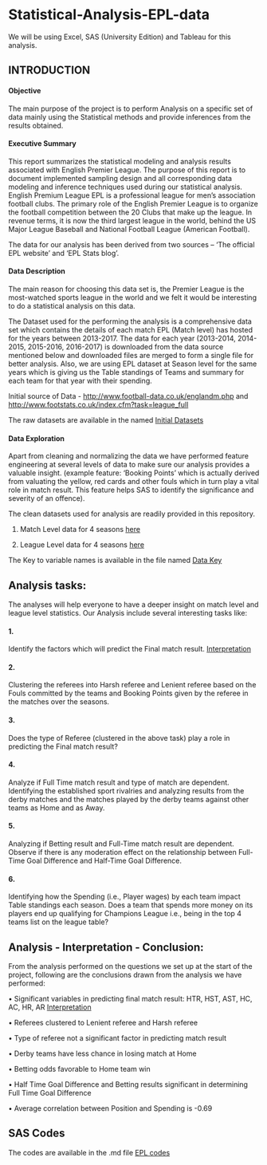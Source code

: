 # Statistical-Analysis-EPL-data
  We will be using Excel, SAS (University Edition) and Tableau for this analysis. 

## INTRODUCTION

#### Objective

The main purpose of the project is to perform Analysis on a specific set of data mainly using the Statistical methods and provide inferences from the results obtained. 

#### Executive Summary

This report summarizes the statistical modeling and analysis results associated with English Premier League. The purpose of this report is to document implemented sampling design and all corresponding data modeling and inference techniques used during our statistical analysis.
English Premium League EPL is a professional league for men’s association football clubs. The primary role of the English Premier League is to organize the football competition between the 20 Clubs that make up the league. In revenue terms, it is now the third largest league in the world, behind the US Major League Baseball and National Football League (American Football). 

The data for our analysis has been derived from two sources  – ‘The official EPL website’ and ‘EPL Stats blog’.

#### Data Description

The main reason for choosing this data set is, the Premier League is the most-watched sports league in the world and we felt it would be interesting to do a statistical analysis on this data. 

The Dataset used for the performing the analysis is a comprehensive data set which contains the details of each match EPL (Match level) has hosted for the years between 2013-2017. The data for each year (2013-2014, 2014-2015, 2015-2016, 2016-2017) is downloaded from the data source mentioned below and downloaded files are merged to form a single file for better analysis. Also, we are using EPL dataset at Season level for the same years which is giving us the Table standings of Teams and summary for each team for that year with their spending. 

Initial source of Data - http://www.football-data.co.uk/englandm.php and http://www.footstats.co.uk/index.cfm?task=league_full

The raw datasets are available in the named [Initial Datasets](https://github.com/aparnaadiraju92/Statistical-Analysis-EPL-data/tree/master/Initial%20Datasets)

#### Data Exploration
Apart from cleaning and normalizing the data we have performed feature engineering at several levels of data to make sure our analysis provides a valuable insight. (example feature: ‘Booking Points’ which is actually derived from valuating the  yellow, red cards and other fouls which in turn play a vital role in match result. This feature helps SAS to identify the significance and severity of an offence).

The clean datasets used for analysis are readily provided in this repository.
1. Match Level data for 4 seasons [here](https://github.com/aparnaadiraju92/Statistical-Analysis-EPL-data/blob/master/ProjectMatchleveldata_R.xlsx)
   
2. League Level data for 4 seasons [here](https://github.com/aparnaadiraju92/Statistical-Analysis-EPL-data/blob/master/ProjectLeagueleveldata.xlsx)

The Key to variable names is available in the file named [Data Key](https://github.com/aparnaadiraju92/Statistical-Analysis-EPL-data/blob/master/Data%20Key)

## Analysis tasks:

The analyses will help everyone to have a deeper insight on match level and league level statistics. Our Analysis include several interesting tasks like: 
                                 
#### 1. ####	
Identify the factors which will predict the Final match result. [Interpretation](https://github.com/aparnaadiraju92/Statistical-Analysis-EPL-data/blob/master/Task%201%20Interpretation.md)

#### 2. ####
Clustering the referees into Harsh referee and Lenient referee based on the Fouls committed by the teams and Booking Points given by the referee in the matches over the seasons. 

#### 3. ####
Does the type of Referee (clustered in the above task) play a role in predicting the Final match result? 

#### 4. ####
Analyze if Full Time match result and type of match are dependent. Identifying the established sport rivalries and analyzing results from the derby matches and the matches played by the derby teams against other teams as Home and as Away.  

#### 5. ####
Analyzing if Betting result and Full-Time match result are dependent. Observe if there is any moderation effect on the relationship between Full-Time Goal Difference and Half-Time Goal Difference. 

#### 6. ####
Identifying how the Spending (i.e., Player wages) by each team impact Table standings each season. Does a team that spends more money on its players end up qualifying for Champions League i.e., being in the top 4 teams list on the league table?


## Analysis - Interpretation - Conclusion:

From the analysis performed on the questions we set up at the start of the project, following are the conclusions drawn from the analysis we have performed:

•	Significant variables in predicting final match result: HTR, HST, AST, HC, AC, HR, AR [Interpretation](https://github.com/aparnaadiraju92/Statistical-Analysis-EPL-data/blob/master/Task%201%20Interpretation.md)                                     

•	Referees clustered to Lenient referee and Harsh referee

•	Type of referee not a significant factor in predicting match result 

•	Derby teams have less chance in losing match at Home

•	Betting odds favorable to Home team win

•	Half Time Goal Difference and Betting results significant in determining Full Time Goal Difference 

•	Average correlation between Position and Spending is -0.69


## SAS Codes ##
The codes are available in the .md file [EPL codes](https://github.com/aparnaadiraju92/Statistical-Analysis-EPL-data/blob/master/EPL%20codes.sas7bdat)


